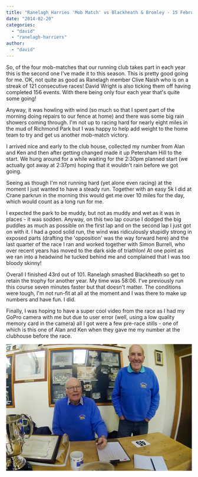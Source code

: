```yaml
---
title: "Ranelagh Harries 'Mob Match' vs Blackheath & Bromley - 15 February 2014"
date: "2014-02-20"
categories: 
  - "david"
  - "ranelagh-harriers"
author: 
  - "david"
---
```


So, of the four mob-matches that our running club takes part in each year this is the second one I've made it to this season. This is pretty good going for me. OK, not quite as good as Ranelagh member Clive Naish who is on a streak of 121 consecutive races! David Wright is also ticking them off having completed 156 events. With there being only four each year that's quite some going!

Anyway, it was howling with wind (so much so that I spent part of the morning doing repairs to our fence at home) and there was some big rain showers coming through. I'm not up to racing hard for nearly eight miles in the mud of Richmond Park but I was happy to help add weight to the home team to try and get us another mob-match victory.

I arrived nice and early to the club house, collected my number from Alan and Ken and then after getting changed made it up Petersham Hill to the start. We hung around for a while waiting for the 2:30pm planned start (we actually got away at 2:37pm) hoping that it wouldn't rain before we got going.

Seeing as though I'm not running hard (yet alone even racing) at the moment I just wanted to have a steady run. Together with an easy 5k I did at Crane parkrun in the morning this would get me over 10 miles for the day, which would count as a long run for me.

I expected the park to be muddy, but not as muddy and wet as it was in places - it was sodden. Anyway, on this two lap course I dodged the big puddles as much as possible on the first lap and on the second lap I just got on with it. I had a good solid run, the wind was ridiculously stupidly strong in exposed parts (drafting the 'opposition' was the way forward here) and the last quarter of the race I ran and worked together with Simon Burrell, who over recent years has moved to the dark side of triathlon! At one point as we ran into a headwind he tucked behind me and complained that I was too bloody skinny!

Overall I finished 43rd out of 101. Ranelagh smashed Blackheath so get to retain the trophy for another year. My time was 58:06. I've previously run this course seven minutes faster but that doesn't matter. The conditions were tough, I'm not run-fit at all at the moment and I was there to make up numbers and have fun. I did.

Finally, I was hoping to have a super cool video from the race as I had my GoPro camera with me but due to user error (well, using a low quality memory card in the camera) all I got were a few pre-race stills - one of which is this one of Alan and Ken when they gave me my number at the clubhouse before the race.

![20140220-alan-ken](/images/2014/20140220-alan-ken.jpg)
